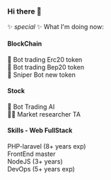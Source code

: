 ### Hi there 👋

✨ _special_ ✨ What I'm doing now:

#### BlockChain

🔂 Bot trading Erc20 token<br/>
🔂 Bot trading Bep20 token<br/>
🤖 Sniper Bot new token

#### Stock

🤖 Bot Trading AI<br/>
👨‍💼 Market researcher TA

#### Skills - Web FullStack<br/>

PHP-laravel (8+ years exp)<br/>
FrontEnd master<br/>
NodeJS (3+ years)<br/>
DevOps (5+ years exp)<br/>
